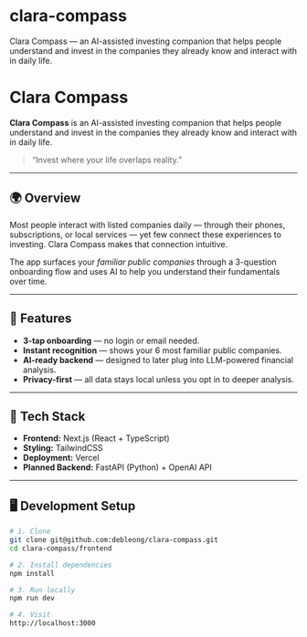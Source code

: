 # clara-compass
Clara Compass — an AI-assisted investing companion that helps people understand and invest in the companies they already know and interact with in daily life.

# Clara Compass

**Clara Compass** is an AI-assisted investing companion that helps people understand and invest in the companies they already know and interact with in daily life.

> “Invest where your life overlaps reality.”

---

## 🌍 Overview

Most people interact with listed companies daily — through their phones, subscriptions, or local services — yet few connect these experiences to investing. Clara Compass makes that connection intuitive.

The app surfaces your *familiar public companies* through a 3-question onboarding flow and uses AI to help you understand their fundamentals over time.

---

## 🚀 Features

- **3-tap onboarding** — no login or email needed.
- **Instant recognition** — shows your 6 most familiar public companies.
- **AI-ready backend** — designed to later plug into LLM-powered financial analysis.
- **Privacy-first** — all data stays local unless you opt in to deeper analysis.

---

## 🧱 Tech Stack

- **Frontend:** Next.js (React + TypeScript)  
- **Styling:** TailwindCSS  
- **Deployment:** Vercel  
- **Planned Backend:** FastAPI (Python) + OpenAI API  

---

## 🖥️ Development Setup

```bash
# 1. Clone
git clone git@github.com:debleong/clara-compass.git
cd clara-compass/frontend

# 2. Install dependencies
npm install

# 3. Run locally
npm run dev

# 4. Visit
http://localhost:3000
